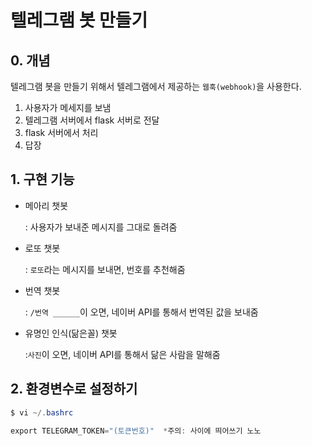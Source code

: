 # 텔레그램 봇 만들기

## 0. 개념

텔레그램 봇을 만들기 위해서 텔레그램에서 제공하는 `웹훅(webhook)`을 사용한다.

1. 사용자가 메세지를 보냄
2. 텔레그램 서버에서 flask 서버로 전달
3. flask 서버에서 처리
4. 답장

## 1. 구현 기능

* 메아리 챗봇

  : 사용자가 보내준 메시지를 그대로 돌려줌

* 로또 챗봇

  : `로또`라는 메시지를 보내면, 번호를 추천해줌

* 번역 챗봇

  : `/번역 ______`이 오면, 네이버 API를 통해서 번역된 값을 보내줌

* 유명인 인식(닮은꼴) 챗봇

  :`사진`이 오면, 네이버 API를 통해서 닮은 사람을 말해줌



## 2. 환경변수로 설정하기

```powershell
$ vi ~/.bashrc
```

```powershell
export TELEGRAM_TOKEN="(토큰번호)"	*주의: 사이에 띄어쓰기 노노
```

